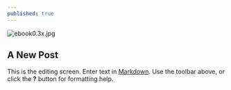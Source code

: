 ```yaml
---
published: true
---
```



![ebook0.3x.jpg]({{site.baseurl}}/_posts/ebook0.3x.jpg)
## A New Post

This is the editing screen. Enter text in [Markdown](http://daringfireball.net/projects/markdown/). Use the toolbar above, or click the **?** button for formatting help.
